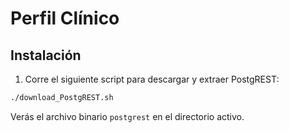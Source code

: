# Perfil Clínico

## Instalación

1. Corre el siguiente script para descargar y extraer PostgREST:
 
```bash
./download_PostgREST.sh
```

Verás el archivo binario `postgrest` en el directorio activo.

